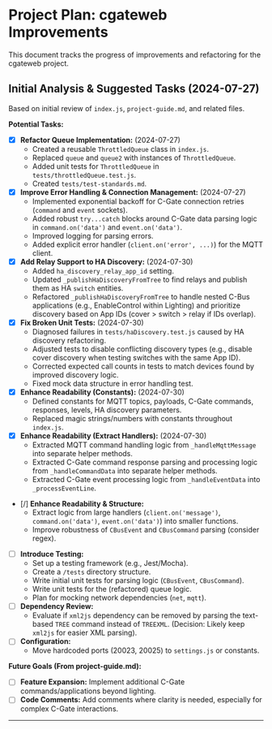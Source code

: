 # Project Plan: cgateweb Improvements

This document tracks the progress of improvements and refactoring for the cgateweb project.

## Initial Analysis & Suggested Tasks (2024-07-27)

Based on initial review of `index.js`, `project-guide.md`, and related files.

**Potential Tasks:**

*   [x] **Refactor Queue Implementation:** (2024-07-27)
    *   Created a reusable `ThrottledQueue` class in `index.js`.
    *   Replaced `queue` and `queue2` with instances of `ThrottledQueue`.
    *   Added unit tests for `ThrottledQueue` in `tests/throttledQueue.test.js`.
    *   Created `tests/test-standards.md`.
*   [x] **Improve Error Handling & Connection Management:** (2024-07-27)
    *   Implemented exponential backoff for C-Gate connection retries (`command` and `event` sockets).
    *   Added robust `try...catch` blocks around C-Gate data parsing logic in `command.on('data')` and `event.on('data')`.
    *   Improved logging for parsing errors.
    *   Added explicit error handler (`client.on('error', ...)`) for the MQTT client.
*   [x] **Add Relay Support to HA Discovery:** (2024-07-30)
    *   Added `ha_discovery_relay_app_id` setting.
    *   Updated `_publishHaDiscoveryFromTree` to find relays and publish them as HA `switch` entities.
    *   Refactored `_publishHaDiscoveryFromTree` to handle nested C-Bus applications (e.g., EnableControl within Lighting) and prioritize discovery based on App IDs (cover > switch > relay if IDs overlap).
*   [x] **Fix Broken Unit Tests:** (2024-07-30)
    *   Diagnosed failures in `tests/haDiscovery.test.js` caused by HA discovery refactoring.
    *   Adjusted tests to disable conflicting discovery types (e.g., disable cover discovery when testing switches with the same App ID).
    *   Corrected expected call counts in tests to match devices found by improved discovery logic.
    *   Fixed mock data structure in error handling test.
*   [x] **Enhance Readability (Constants):** (2024-07-30)
    *   Defined constants for MQTT topics, payloads, C-Gate commands, responses, levels, HA discovery parameters.
    *   Replaced magic strings/numbers with constants throughout `index.js`.
*   [x] **Enhance Readability (Extract Handlers):** (2024-07-30)
    *   Extracted MQTT command handling logic from `_handleMqttMessage` into separate helper methods.
    *   Extracted C-Gate command response parsing and processing logic from `_handleCommandData` into separate helper methods.
    *   Extracted C-Gate event processing logic from `_handleEventData` into `_processEventLine`.
*   [/] **Enhance Readability & Structure:**
    *   Extract logic from large handlers (`client.on('message')`, `command.on('data')`, `event.on('data')`) into smaller functions.
    *   Improve robustness of `CBusEvent` and `CBusCommand` parsing (consider regex).
*   [ ] **Introduce Testing:**
    *   Set up a testing framework (e.g., Jest/Mocha).
    *   Create a `/tests` directory structure.
    *   Write initial unit tests for parsing logic (`CBusEvent`, `CBusCommand`).
    *   Write unit tests for the (refactored) queue logic.
    *   Plan for mocking network dependencies (`net`, `mqtt`).
*   [ ] **Dependency Review:**
    *   Evaluate if `xml2js` dependency can be removed by parsing the text-based `TREE` command instead of `TREEXML`. (Decision: Likely keep `xml2js` for easier XML parsing).
*   [ ] **Configuration:**
    *   Move hardcoded ports (20023, 20025) to `settings.js` or constants.

**Future Goals (From project-guide.md):**

*   [ ] **Feature Expansion:** Implement additional C-Gate commands/applications beyond lighting.
*   [ ] **Code Comments:** Add comments where clarity is needed, especially for complex C-Gate interactions.

---
